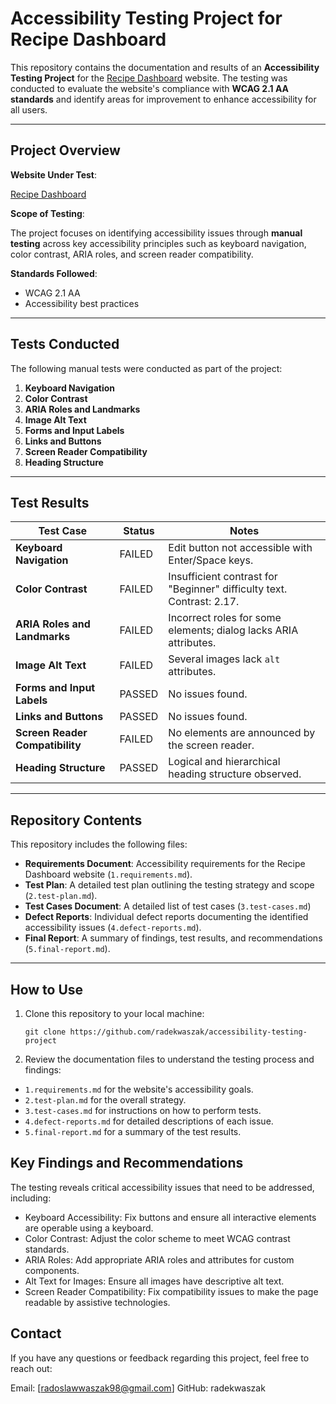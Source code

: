 # Accessibility Testing Project for Recipe Dashboard  

This repository contains the documentation and results of an **Accessibility Testing Project** for the [Recipe Dashboard](https://broken-workshop.dequelabs.com/) website. The testing was conducted to evaluate the website's compliance with **WCAG 2.1 AA standards** and identify areas for improvement to enhance accessibility for all users.  

---

## Project Overview  

**Website Under Test**:  

[Recipe Dashboard](https://broken-workshop.dequelabs.com/)  

**Scope of Testing**:  

The project focuses on identifying accessibility issues through **manual testing** across key accessibility principles such as keyboard navigation, color contrast, ARIA roles, and screen reader compatibility.  

**Standards Followed**:  

- WCAG 2.1 AA  
- Accessibility best practices  

---

## Tests Conducted  

The following manual tests were conducted as part of the project:  

1. **Keyboard Navigation**  
2. **Color Contrast**  
3. **ARIA Roles and Landmarks**  
4. **Image Alt Text**  
5. **Forms and Input Labels**  
6. **Links and Buttons**  
7. **Screen Reader Compatibility**  
8. **Heading Structure**  

---

## Test Results  

| **Test Case**               | **Status**  | **Notes**                                                                 |  
|-----------------------------|-------------|---------------------------------------------------------------------------|  
| **Keyboard Navigation**      | FAILED      | Edit button not accessible with Enter/Space keys.                         |  
| **Color Contrast**           | FAILED      | Insufficient contrast for "Beginner" difficulty text. Contrast: 2.17.     |  
| **ARIA Roles and Landmarks** | FAILED      | Incorrect roles for some elements; dialog lacks ARIA attributes.            |  
| **Image Alt Text**           | FAILED      | Several images lack `alt` attributes.                                     |  
| **Forms and Input Labels**   | PASSED      | No issues found.                                                          |  
| **Links and Buttons**        | PASSED      | No issues found.                                                          |  
| **Screen Reader Compatibility** | FAILED  | No elements are announced by the screen reader.                           |  
| **Heading Structure**        | PASSED      | Logical and hierarchical heading structure observed.                      |  

---

## Repository Contents  

This repository includes the following files:  

- **Requirements Document**: Accessibility requirements for the Recipe Dashboard website (`1.requirements.md`).  
- **Test Plan**: A detailed test plan outlining the testing strategy and scope (`2.test-plan.md`). 
- **Test Cases Document**: A detailed list of test cases (`3.test-cases.md`)
- **Defect Reports**: Individual defect reports documenting the identified accessibility issues (`4.defect-reports.md`).  
- **Final Report**: A summary of findings, test results, and recommendations (`5.final-report.md`).  

---

## How to Use  

1. Clone this repository to your local machine:  
  
   ```
   git clone https://github.com/radekwaszak/accessibility-testing-project
   ```

2. Review the documentation files to understand the testing process and findings:

- `1.requirements.md` for the website's accessibility goals.
- `2.test-plan.md` for the overall strategy.
- `3.test-cases.md` for instructions on how to perform tests.
- `4.defect-reports.md` for detailed descriptions of each issue.
- `5.final-report.md` for a summary of the test results.

## Key Findings and Recommendations

The testing reveals critical accessibility issues that need to be addressed, including:

- Keyboard Accessibility: Fix buttons and ensure all interactive elements are operable using a keyboard.
- Color Contrast: Adjust the color scheme to meet WCAG contrast standards.
- ARIA Roles: Add appropriate ARIA roles and attributes for custom components.
- Alt Text for Images: Ensure all images have descriptive alt text.
- Screen Reader Compatibility: Fix compatibility issues to make the page readable by assistive technologies.

## Contact

If you have any questions or feedback regarding this project, feel free to reach out:

Email: [radoslawwaszak98@gmail.com]
GitHub: radekwaszak